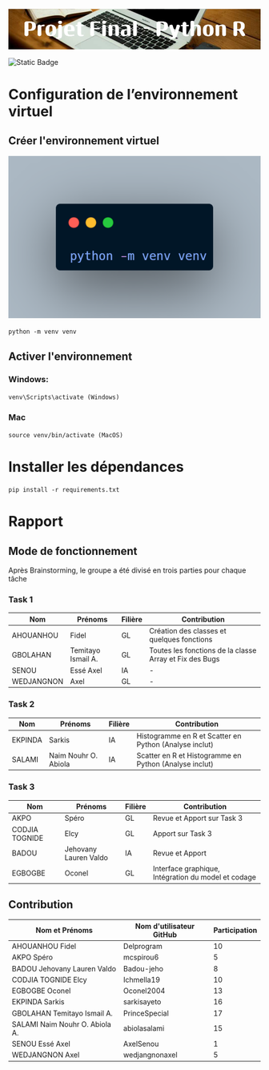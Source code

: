 ![Alt text](images/Projet_Final_-_Python_R.png)

![Static Badge](https://img.shields.io/badge/Groupe_10-IFRI_L2_2023/2024-bright_green)

# Configuration de l’environnement virtuel

## Créer l'environnement virtuel

![Alt text](images/venv.png)

`python -m venv venv`

## Activer l'environnement
### Windows:
`venv\Scripts\activate (Windows)`

### Mac
`source venv/bin/activate (MacOS)`

# Installer les dépendances
`pip install -r requirements.txt`

# Rapport

## Mode de fonctionnement

Après Brainstorming, le groupe a été divisé en trois parties pour chaque tâche

### Task 1
| Nom        | Prénoms            | Filière |               Contribution                              |
|------------|--------------------|---------|---------------------------------------------------------|
|  AHOUANHOU |       Fidel        |   GL    | Création des classes et quelques fonctions              |
|  GBOLAHAN  | Temitayo Ismail A. |   GL    | Toutes les fonctions de la classe Array et Fix des Bugs |
|   SENOU    |    Essé   Axel     |   IA    |                       -                                 |
| WEDJANGNON |       Axel         |   GL    |                       -                                 |

### Task 2
| Nom        | Prénoms                 | Filière |               Contribution                              |
|------------|-------------------------|---------|---------------------------------------------------------|
| EKPINDA    |       Sarkis            |   IA    | Histogramme en R et Scatter en Python (Analyse inclut)  |
| SALAMI     |   Naim Nouhr O. Abiola  |   IA    | Scatter en R et Histogramme en Python (Analyse inclut)  |

### Task 3
| Nom            | Prénoms               | Filière |               Contribution                              |
|----------------|-----------------------|---------|---------------------------------------------------------|
|      AKPO      |       Spéro           |   GL    |       Revue et Apport sur Task 3                        |
| CODJIA TOGNIDE |       Elcy            |   GL    |           Apport sur Task 3                             |
|     BADOU      | Jehovany Lauren Valdo |   IA    |             Revue et Apport                             |
|   EGBOGBE      |      Oconel           |   GL    |   Interface graphique, Intégration du model et codage   |

## Contribution
| Nom       et Prénoms            | Nom d'utilisateur GitHub | Participation |
|---------------------------------|--------------------------|---------------|
|  AHOUANHOU        Fidel         |        Delprogram        |       10      |
|      AKPO       Spéro           |        mcspirou6         |       5       |
|     BADOU Jehovany Lauren Valdo |        Badou-jeho        |       8       |
|    CODJIA TOGNIDE   Elcy        |        Ichmella19        |       10      |
|       EGBOGBE          Oconel   |        Oconel2004        |       13      |
|   EKPINDA          Sarkis       |        sarkisayeto       |       16      |
|   GBOLAHAN  Temitayo Ismail A.  |       PrinceSpecial      |       17      |
| SALAMI  Naim Nouhr O. Abiola A. |       abiolasalami       |       15      |
|    SENOU      Essé   Axel       |         AxelSenou        |       1       |
|   WEDJANGNON    Axel            |       wedjangnonaxel     |       5       |

